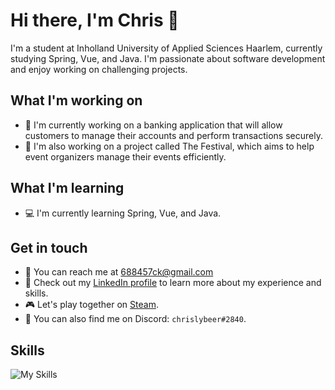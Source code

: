 # Hi there, I'm Chris 👋

I'm a student at Inholland University of Applied Sciences Haarlem, currently studying Spring, Vue, and Java. I'm passionate about software development and enjoy working on challenging projects.

## What I'm working on
- 🏦 I'm currently working on a banking application that will allow customers to manage their accounts and perform transactions securely.
- 🎉 I'm also working on a project called The Festival, which aims to help event organizers manage their events efficiently.

## What I'm learning
- 💻 I'm currently learning Spring, Vue, and Java.

## Get in touch
- 📧 You can reach me at 688457ck@gmail.com
- 💼 Check out my [LinkedIn profile](https://www.linkedin.com/in/chris-koersen-027ab821b/) to learn more about my experience and skills.
- 🎮 Let's play together on [Steam](https://steamcommunity.com/profiles/76561198176325978/).
- 💬 You can also find me on Discord: `chrislybeer#2840`.

## Skills
![My Skills](https://skillicons.dev/icons?i=nodejs,javascript,typescript,cs,java,python,php,html,css,sass,tailwind,vuejs,spring,mysql,redis,mongodb,sqlite,git,linux,docker,nginx,bootstrap,xd,figma,dotnet)
